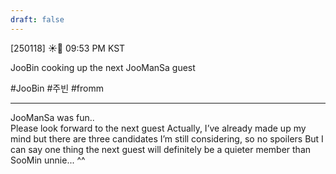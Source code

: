 ```yaml
---
draft: false
---
```

[250118] ☀️💭 09:53 PM KST

JooBin cooking up the next JooManSa guest

#JooBin #주빈 #fromm

___
JooManSa was fun..  
Please look forward to the next guest 
Actually, I’ve already made up my mind
but there are three candidates I’m still considering, so no spoilers
But I can say one thing
the next guest will definitely be a quieter member 
than SooMin unnie... ^^
